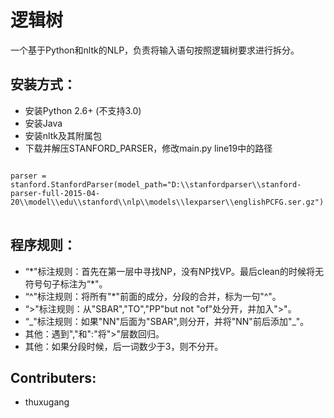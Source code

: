 逻辑树
===

一个基于Python和nltk的NLP，负责将输入语句按照逻辑树要求进行拆分。


安装方式：
---

* 安装Python 2.6+ (不支持3.0)
* 安装Java
* 安装nltk及其附属包
* 下载并解压STANFORD_PARSER，修改main.py line19中的路径 

<pre>
<code>
parser = stanford.StanfordParser(model_path="D:\\stanfordparser\\stanford-parser-full-2015-04-20\\model\\edu\\stanford\\nlp\\models\\lexparser\\englishPCFG.ser.gz")
</code>
</pre>

程序规则：
---

* “\*"标注规则：首先在第一层中寻找NP，没有NP找VP。最后clean的时候将无符号句子标注为“\*"。
* “\^"标注规则：将所有"\*"前面的成分，分段的合并，标为一句"\^"。
* “\>"标注规则：从"SBAR","TO","PP"but not "of"处分开，并加入"\>"。
* “\_"标注规则：如果"NN"后面为"SBAR",则分开，并将"NN"前后添加"\_"。
* 其他：遇到","和":"将"\>"层数回归。
* 其他：如果分段时候，后一词数少于3，则不分开。




Contributers:
---

* thuxugang
